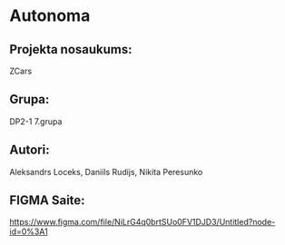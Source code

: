 # Autonoma

## Projekta nosaukums: 
ZCars

## Grupa: 
DP2-1
7.grupa 

## Autori: 
Aleksandrs Loceks,
Daniils Rudijs,
Nikita Peresunko

## FIGMA Saite: 
https://www.figma.com/file/NiLrG4q0brtSUo0FV1DJD3/Untitled?node-id=0%3A1